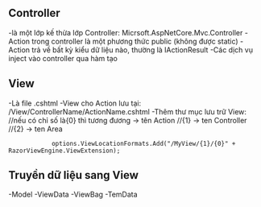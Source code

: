 ## Controller
-là một lớp kế thừa lớp Controller: Micrsoft.AspNetCore.Mvc.Controller
-Action trong controller là một phương thức public (không được static)
-Action trả về bất kỳ kiểu dữ liệu nào, thường là IActionResult
-Các dịch vụ inject vào controller qua hàm tạo
## View
-Là file .cshtml
-View cho Action lưu tại: /View/ControllerName/ActionName.cshtml
-Thêm thư mục lưu trữ View:
//nếu có chỉ số là{0} thì tương đương -> tên Action
                //{1} -> ten Controller
                //{2} -> ten Area
                
                options.ViewLocationFormats.Add("/MyView/{1}/{0}" + RazorViewEngine.ViewExtension);
## Truyền dữ liệu sang View
-Model
-ViewData
-ViewBag
-TemData
